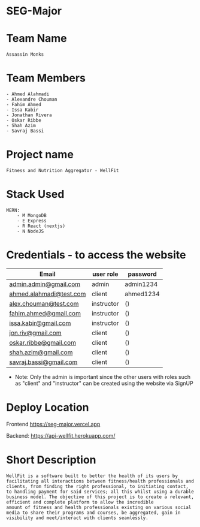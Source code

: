 # SEG-Major

# Team Name

    Assassin Monks

# Team Members

    - Ahmed Alahmadi
    - Alexandre Chouman
    - Fahim Ahmed
    - Issa Kabir
    - Jonathan Rivera
    - Oskar Ribbe
    - Shah Azim
    - Savraj Bassi

# Project name

    Fitness and Nutrition Aggregator - WellFit

# Stack Used

    MERN:
        - M MongoDB
        - E Express
        - R React (nextjs)
        - N NodeJS

# Credentials - to access the website

| Email                   | user role  | password  |
| ----------------------- | ---------- | --------- |
| admin.admin@gmail.com   | admin      | admin1234 |
| ahmed.alahmadi@test.com | client     | ahmed1234 |
| alex.chouman@test.com   | instructor | ()        |
| fahim.ahmed@gmail.com   | instructor | ()        |
| issa.kabir@gmail.com    | instructor | ()        |
| jon.riv@gmail.com       | client     | ()        |
| oskar.ribbe@gmail.com   | client     | ()        |
| shah.azim@gmail.com     | client     | ()        |
| savraj.bassi@gmail.com  | client     | ()        |

- Note: Only the admin is important since the other users with roles such as "client" and "instructor" can be created using the website via SignUP

# Deploy Location

Frontend
    https://seg-major.vercel.app

Backend:
    https://api-wellfit.herokuapp.com/

# Short Description

    WellFit is a software built to better the health of its users by facilitating all interactions between fitness/health professionals and clients, from finding the right professional, to initiating contact, to handling payment for said services; all this whilst using a durable business model. The objective of this project is to create a relevant, efficient and complete platform to allow the incredible
    amount of fitness and health professionals existing on various social media to share their programs and courses, be aggregated, gain in visibility and meet/interact with clients seamlessly.
